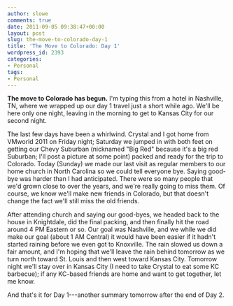 ```yaml
---
author: slowe
comments: true
date: 2011-09-05 09:38:47+00:00
layout: post
slug: the-move-to-colorado-day-1
title: 'The Move to Colorado: Day 1'
wordpress_id: 2393
categories:
- Personal
tags:
- Personal
---
```


**The move to Colorado has begun.** I'm typing this from a hotel in Nashville, TN, where we wrapped up our day 1 travel just a short while ago. We'll be here only one night, leaving in the morning to get to Kansas City for our second night.

The last few days have been a whirlwind. Crystal and I got home from VMworld 2011 on Friday night; Saturday we jumped in with both feet on getting our Chevy Suburban (nicknamed "Big Red" because it's a big red Suburban; I'll post a picture at some point) packed and ready for the trip to Colorado. Today (Sunday) we made our last visit as regular members to our home church in North Carolina so we could tell everyone bye. Saying good-bye was harder than I had anticipated. There were so many people that we'd grown close to over the years, and we're really going to miss them. Of course, we know we'll make new friends in Colorado, but that doesn't change the fact we'll still miss the old friends.

After attending church and saying our good-byes, we headed back to the house in Knightdale, did the final packing, and then finally hit the road around 4 PM Eastern or so. Our goal was Nashville, and we while we did make our goal (about 1 AM Central) it would have been easier if it hadn't started raining before we even got to Knoxville. The rain slowed us down a fair amount, and I'm hoping that we'll leave the rain behind tomorrow as we turn north toward St. Louis and then west toward Kansas City. Tomorrow night we'll stay over in Kansas City (I need to take Crystal to eat some KC barbecue); if any KC-based friends are home and want to get together, let me know.

And that's it for Day 1---another summary tomorrow after the end of Day 2.
